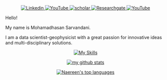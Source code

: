 
<div align="center">

 <a href="https://www.linkedin.com/in/mohamadhasan-sarvandani/">
  <img
    alt="Linkedin"
    src="https://img.shields.io/badge/linkedin-0077B5?logo=linkedin&logoColor=white&style=for-the-badge"
  />
</a>

<a href="https://www.pinterest.com/Mohamadhasan_Sarvandani/">
  <img
    alt="YouTube"
    src="https://img.shields.io/badge/Pinterest-FF0000?style=for-the-badge&logo=Pinterest&logoColor=black"
  />
</a>

<a href="https://scholar.google.com/citations?user=6FDuIJMAAAAJ&hl=en">
  <img
    alt="scholar"
    src="https://img.shields.io/badge/Google_Scholar-4285F4?style=for-the-badge&logo=google-scholar&logoColor=white"
  />
</a>

<a href="https://www.researchgate.net/profile/Mohamadhasan-Sarvandani">
  <img
    alt="Researchgate"
    src="https://img.shields.io/badge/Researchgate-3DDC84?style=for-the-badge&logo=researchgate&logoColor=white"
  />
</a>

<a href="https://www.youtube.com/@MohamadhasanSarvandani/featured">
  <img
    alt="YouTube"
    src="https://img.shields.io/badge/YouTube-FF0000?style=for-the-badge&logo=youtube&logoColor=black"
  />
</a>


</div>
 
















 Hello!

My name is Mohamadhasan Sarvandani.

I am a data scientist-geophysicist with a great passion for innovative ideas and multi-disciplinary solutions.  


<div align="center">

  [![My Skills](https://skillicons.dev/icons?i=latex,tensorflow,gcp,mysql,py,matlab,linux,emacs,r&theme=dark)](https://skillicons.dev)

[![my github stats](https://github-readme-stats.vercel.app/api?username=Sarvandani&theme=blue-green)](https://github.com/Sarvandani)

 [![Naereen's top languages](https://github-readme-stats.vercel.app/api/top-langs/?username=Naereen&theme=blue-green)](https://github.com/anuraghazra/github-readme-stats)

 


</div>



